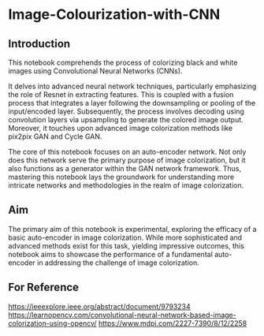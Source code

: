 # Image-Colourization-with-CNN

## Introduction

This notebook comprehends the process of colorizing black and white images using Convolutional Neural Networks (CNNs).

It delves into advanced neural network techniques, particularly emphasizing the role of Resnet in extracting features. This is coupled with a fusion process that integrates a layer following the downsampling or pooling of the input/encoded layer. Subsequently, the process involves decoding using convolution layers via upsampling to generate the colored image output. Moreover, it touches upon advanced image colorization methods like pix2pix GAN and Cycle GAN.

The core of this notebook focuses on an auto-encoder network. Not only does this network serve the primary purpose of image colorization, but it also functions as a generator within the GAN network framework. Thus, mastering this notebook lays the groundwork for understanding more intricate networks and methodologies in the realm of image colorization.

## Aim

The primary aim of this notebook is experimental, exploring the efficacy of a basic auto-encoder in image colorization. While more sophisticated and advanced methods exist for this task, yielding impressive outcomes, this notebook aims to showcase the performance of a fundamental auto-encoder in addressing the challenge of image colorization.

## For Reference

https://ieeexplore.ieee.org/abstract/document/9793234
https://learnopencv.com/convolutional-neural-network-based-image-colorization-using-opencv/
https://www.mdpi.com/2227-7390/8/12/2258